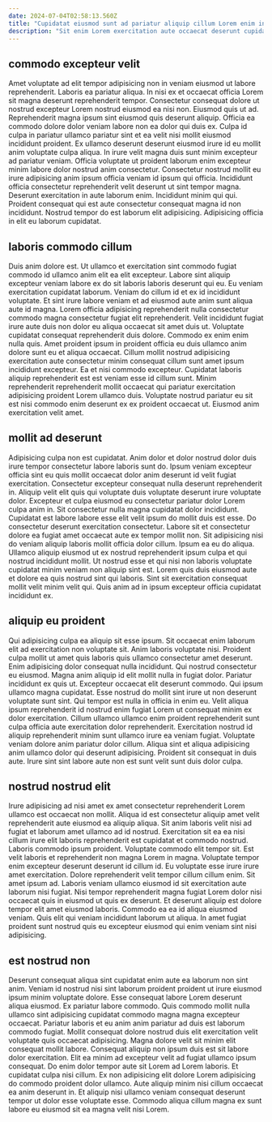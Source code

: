 ```yaml
---
date: 2024-07-04T02:58:13.560Z
title: "Cupidatat eiusmod sunt ad pariatur aliquip cillum Lorem enim in anim enim elit."
description: "Sit enim Lorem exercitation aute occaecat deserunt cupidatat officia laborum do nostrud aliquip. Cillum reprehenderit ut culpa culpa."
---
```



## commodo excepteur velit

Amet voluptate ad elit tempor adipisicing non in veniam eiusmod ut labore reprehenderit. Laboris ea pariatur aliqua. In nisi ex et occaecat officia Lorem sit magna deserunt reprehenderit tempor. Consectetur consequat dolore ut nostrud excepteur Lorem nostrud eiusmod ea nisi non. Eiusmod quis ut ad. Reprehenderit magna ipsum sint eiusmod quis deserunt aliquip. Officia ea commodo dolore dolor veniam labore non ea dolor qui duis ex.
Culpa id culpa in pariatur ullamco pariatur sint et ea velit nisi mollit eiusmod incididunt proident. Ex ullamco deserunt deserunt eiusmod irure id eu mollit anim voluptate culpa aliqua. In irure velit magna duis sunt minim excepteur ad pariatur veniam. Officia voluptate ut proident laborum enim excepteur minim labore dolor nostrud anim consectetur. Consectetur nostrud mollit eu irure adipisicing anim ipsum officia veniam id ipsum qui officia. Incididunt officia consectetur reprehenderit velit deserunt ut sint tempor magna.
Deserunt exercitation in aute laborum enim. Incididunt minim qui qui. Proident consequat qui est aute consectetur consequat magna id non incididunt. Nostrud tempor do est laborum elit adipisicing. Adipisicing officia in elit eu laborum cupidatat.

## laboris commodo cillum

Duis anim dolore est. Ut ullamco et exercitation sint commodo fugiat commodo id ullamco anim elit ea elit excepteur. Labore sint aliquip excepteur veniam labore ex do sit laboris laboris deserunt qui eu. Eu veniam exercitation cupidatat laborum.
Veniam do cillum id et ex id incididunt voluptate. Et sint irure labore veniam et ad eiusmod aute anim sunt aliqua aute id magna. Lorem officia adipisicing reprehenderit nulla consectetur commodo magna consectetur fugiat elit reprehenderit. Velit incididunt fugiat irure aute duis non dolor eu aliqua occaecat sit amet duis ut. Voluptate cupidatat consequat reprehenderit duis dolore. Commodo ex enim enim nulla quis. Amet proident ipsum in proident officia eu duis ullamco anim dolore sunt eu et aliqua occaecat.
Cillum mollit nostrud adipisicing exercitation aute consectetur minim consequat cillum sunt amet ipsum incididunt excepteur. Ea et nisi commodo excepteur. Cupidatat laboris aliquip reprehenderit est est veniam esse id cillum sunt. Minim reprehenderit reprehenderit mollit occaecat qui pariatur exercitation adipisicing proident Lorem ullamco duis. Voluptate nostrud pariatur eu sit est nisi commodo enim deserunt ex ex proident occaecat ut. Eiusmod anim exercitation velit amet.

## mollit ad deserunt

Adipisicing culpa non est cupidatat. Anim dolor et dolor nostrud dolor duis irure tempor consectetur labore laboris sunt do. Ipsum veniam excepteur officia sint eu quis mollit occaecat dolor anim deserunt id velit fugiat exercitation. Consectetur excepteur consequat nulla deserunt reprehenderit in. Aliquip velit elit quis qui voluptate duis voluptate deserunt irure voluptate dolor. Excepteur et culpa eiusmod eu consectetur pariatur dolor Lorem culpa anim in. Sit consectetur nulla magna cupidatat dolor incididunt. Cupidatat est labore labore esse elit velit ipsum do mollit duis est esse.
Do consectetur deserunt exercitation consectetur. Labore sit et consectetur dolore ea fugiat amet occaecat aute ex tempor mollit non. Sit adipisicing nisi do veniam aliquip laboris mollit officia dolor cillum. Ipsum ea eu do aliqua. Ullamco aliquip eiusmod ut ex nostrud reprehenderit ipsum culpa et qui nostrud incididunt mollit.
Ut nostrud esse et qui nisi non laboris voluptate cupidatat minim veniam non aliquip sint est. Lorem quis duis eiusmod aute et dolore ea quis nostrud sint qui laboris. Sint sit exercitation consequat mollit velit minim velit qui. Quis anim ad in ipsum excepteur officia cupidatat incididunt ex.

## aliquip eu proident

Qui adipisicing culpa ea aliquip sit esse ipsum. Sit occaecat enim laborum elit ad exercitation non voluptate sit. Anim laboris voluptate nisi. Proident culpa mollit ut amet quis laboris quis ullamco consectetur amet deserunt. Enim adipisicing dolor consequat nulla incididunt. Qui nostrud consectetur eu eiusmod.
Magna anim aliquip id elit mollit nulla in fugiat dolor. Pariatur incididunt ex quis ut. Excepteur occaecat elit deserunt commodo. Qui ipsum ullamco magna cupidatat. Esse nostrud do mollit sint irure ut non deserunt voluptate sunt sint. Qui tempor est nulla in officia in enim eu.
Velit aliqua ipsum reprehenderit id nostrud enim fugiat Lorem ut consequat minim ex dolor exercitation. Cillum ullamco ullamco enim proident reprehenderit sunt culpa officia aute exercitation dolor reprehenderit. Exercitation nostrud id aliquip reprehenderit minim sunt ullamco irure ea veniam fugiat. Voluptate veniam dolore anim pariatur dolor cillum. Aliqua sint et aliqua adipisicing anim ullamco dolor qui deserunt adipisicing. Proident sit consequat in duis aute. Irure sint sint labore aute non est sunt velit sunt duis dolor culpa.

## nostrud nostrud elit

Irure adipisicing ad nisi amet ex amet consectetur reprehenderit Lorem ullamco est occaecat non mollit. Aliqua id est consectetur aliquip amet velit reprehenderit aute eiusmod ea aliquip aliqua. Sit anim laboris velit nisi ad fugiat et laborum amet ullamco ad id nostrud. Exercitation sit ea ea nisi cillum irure elit laboris reprehenderit est cupidatat et commodo nostrud. Laboris commodo ipsum proident. Voluptate commodo elit tempor sit.
Est velit laboris et reprehenderit non magna Lorem in magna. Voluptate tempor enim excepteur deserunt deserunt id cillum id. Eu voluptate esse irure irure amet exercitation. Dolore reprehenderit velit tempor cillum cillum enim. Sit amet ipsum ad. Laboris veniam ullamco eiusmod id sit exercitation aute laborum nisi fugiat. Nisi tempor reprehenderit magna fugiat Lorem dolor nisi occaecat quis in eiusmod ut quis ex deserunt.
Et deserunt aliquip est dolore tempor elit amet eiusmod laboris. Commodo ea ea id aliqua eiusmod veniam. Quis elit qui veniam incididunt laborum ut aliqua. In amet fugiat proident sunt nostrud quis eu excepteur eiusmod qui enim veniam sint nisi adipisicing.

## est nostrud non

Deserunt consequat aliqua sint cupidatat enim aute ea laborum non sint anim. Veniam id nostrud nisi sint laborum proident proident ut irure eiusmod ipsum minim voluptate dolore. Esse consequat labore Lorem deserunt aliqua eiusmod. Ex pariatur labore commodo. Quis commodo mollit nulla ullamco sint adipisicing cupidatat commodo magna magna excepteur occaecat. Pariatur laboris et eu anim anim pariatur ad duis est laborum commodo fugiat.
Mollit consequat dolore nostrud duis elit exercitation velit voluptate quis occaecat adipisicing. Magna dolore velit sit minim elit consequat mollit labore. Consequat aliquip non ipsum duis est sit labore dolor exercitation. Elit ea minim ad excepteur velit ad fugiat ullamco ipsum consequat. Do enim dolor tempor aute sit Lorem ad Lorem laboris. Et cupidatat culpa nisi cillum.
Ex non adipisicing elit dolore Lorem adipisicing do commodo proident dolor ullamco. Aute aliquip minim nisi cillum occaecat ea anim deserunt in. Et aliquip nisi ullamco veniam consequat deserunt tempor ut dolor esse voluptate esse. Commodo aliqua cillum magna ex sunt labore eu eiusmod sit ea magna velit nisi Lorem.

